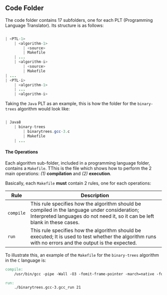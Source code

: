 ## Code Folder

The code folder contains 17 subfolders, one for each PLT (Programming Language Translator).  Its structure is as follows:
```Java

| <PTL-1>
	| <algorithm-1>
		| <source>
		| Makefile
	| ...
	| <algorithm-i>
		| <source>
		| Makefile
| ...
| <PTL-i>
	| <algorithm-1>
	| ...
	| <algorithm-i>


```

Taking the `Java` PLT as an example, this is how the folder for the `binary-trees` algorithm would look like:

```Java

| Java8
	| binary-trees
		| binarytrees.gcc-3.c
		| Makefile
	| ...

```

#### The Operations

Each algorithm sub-folder, included in a programming language folder, contains a `Makefile`.
TThis is the file which shows how to perform the 2 main operations: *(1)* **compilation** and *(2)* **execution**.

Basically, each `Makefile` **must** contain 2 rules, one for each operations:

| Rule | Description |
| -------- | -------- |
| `compile` | This rule specifies how the algorithm should be compiled in the language under consideration; Interpreted languages do not need it, so it can be left blank in these cases.
| `run` | This rule specifies how the algorithm should be executed; It is used to test whether the algorithm runs with no errors and the output is the expected. 

To illustrate this, an example of the `Makefile` for the `binary-trees` algorithm in the `C` language is:

```Makefile
compile:
	/usr/bin/gcc -pipe -Wall -O3 -fomit-frame-pointer -march=native -fopenmp -D_FILE_OFFSET_BITS=64 -I/usr/include/apr-1.0 binarytrees.gcc-3.c -o binarytrees.gcc-3.gcc_run -lapr-1 -lgomp -lm

run:
	./binarytrees.gcc-3.gcc_run 21

```